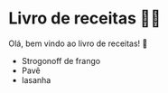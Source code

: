 # Livro de receitas :man_cook:

Olá, bem vindo ao livro de receitas! :wave:

- Strogonoff de frango
- Pavê
- lasanha
